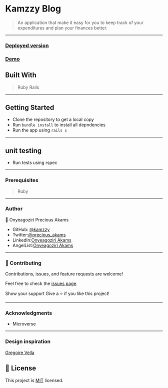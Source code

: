 # Kamzzy Blog
> An application that make it easy for you to keep track of your expenditures and plan your finances better.

 ***
### [Deployed version](https://arcane-mountain-22736.herokuapp.com/)
### [Demo](https://www.loom.com/share/c772a610ef2f42cd8b1b3ba552fe7afe)
## Built With
> Ruby
> Rails
***
## Getting Started

* Clone the repository to get a local copy
* Run `bundle install` to install all depndencies 
* Run the app using `rails s`
***
##  unit testing
* Run tests using rspec 
***
### Prerequisites
> Ruby
***
### Author

👤 Onyeagoziri Precious Akams

* GitHub: [@kamzzy](https://github.com/kamzzy)
* Twitter:[@precious_akams](https://twitter.com/precious_akams)
* LinkedIn:[Onyeagoziri Akams](https://www.linkedin.com/in/onyeagoziri-akams/)
* AngelList:[Onyeagoziri Akams](https://angel.co/u/onyeagoziri-akams)
***
### 🤝 Contributing
Contributions, issues, and feature requests are welcome!

Feel free to check the [issues page](../../issues/).

Show your support
Give a ⭐️ if you like this project!
***
### Acknowledgments
* Microverse
 ***
### Design inspiration
[Gregoire Vella](https://www.behance.net/gregoirevella)
 ## 📝 License

This project is [MIT](./MIT.md) licensed.
